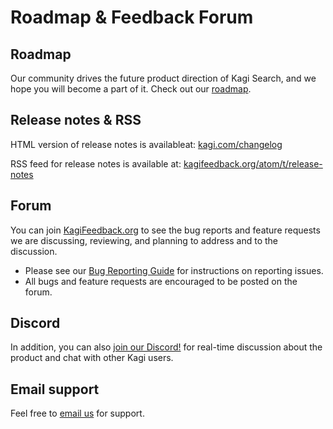 # Roadmap & Feedback Forum

## Roadmap

Our community drives the future product direction of Kagi Search, and we hope you will become a part of it.
Check out our [roadmap](https://kagifeedback.org/roadmap).

## Release notes & RSS

HTML version of release notes is availableat:
[kagi.com/changelog](https://kagi.com/changelog)


RSS feed for release notes is available at:
[kagifeedback.org/atom/t/release-notes](https://kagifeedback.org/atom/t/release-notes)

## Forum
You can join [KagiFeedback.org](https://kagifeedback.org/) to see the bug reports and feature requests we are discussing, reviewing, and planning to address
and to the discussion.

- Please see our [Bug Reporting Guide](bug-reporting.md) for instructions on reporting issues.
- All bugs and feature requests are encouraged to be posted on the forum.

## Discord

In addition, you can also [join our Discord!](discord-server.md) for real-time discussion about
the product and chat with other Kagi users.

## Email support

Feel free to [email us](email-support.md) for support.
